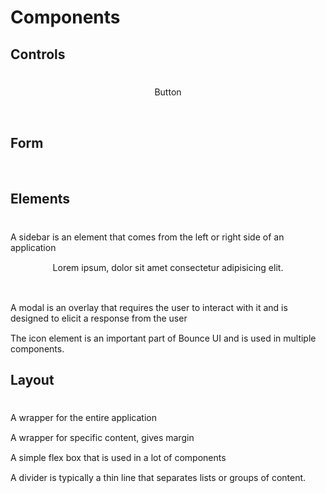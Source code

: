 # Components

## Controls
<br>
<div class="grid-4_sm-1_md-2">
<RouterLink to="/components/Button">
  <b-card class="component_card col">
    <template v-slot:header>
    Button
    </template>
    <div class="component">
      <b-btn color="primary">Button</b-btn>
    </div>
  </b-card>
</RouterLink>
<RouterLink to="/components/Tabs" style="margin-left: 10px;">
  <b-card class="component_card col">
    <template v-slot:header>
    Tabs
    </template>
    <div style="pointer-events:none;margin-top:5px;">
      <b-tab v-model="tabIndex" :tabs="tabs"></b-tab>
      </div>
  </b-card>
</RouterLink>
<br>
</div>

## Form
<br>
<div class="grid-2_sm-1_md-2">
<RouterLink to="/components/Input">
  <b-card class="component_card col">
    <template v-slot:header>
    Input
    </template>
    <div class="component">
      <b-input placeholder="Input"></b-input>
    </div>
  </b-card>
</RouterLink>
<RouterLink to="/components/Textarea" style="margin-left: 10px;">
  <b-card class="component_card col">
    <template v-slot:header>
    Textarea
    </template>
    <div class="component">
      <b-Textarea placeholder="Textarea"></b-Textarea>
    </div>
  </b-card>
</RouterLink>
</div>
 
## Elements
<br>
<div class="grid-2_sm-1_md-2">
<RouterLink to="/components/Sidebar" class="col">
  <b-card class="component_card">
    <template v-slot:header>
    SideBar
    </template>
    <div class="component">
     A sidebar is an element that comes from the left or right side of an application
    </div>
  </b-card>
</RouterLink>
<RouterLink to="/components/Nav" class="col">
  <b-card class="component_card">
    <template v-slot:header>
    Nav
    </template>
     <b-nav style="height:50px;">
          <template v-slot:branding>
            <b-flex style="margin-top: -4px;">
              <img height="30px" class="mr-3" :src="$withBase('/images/logo.png')"  style="height: 15px;margin-right: 12px;"/>
              <h6 style="margin: -7px;">Bounce UI</h6>
            </b-flex>
          </template>
        </b-nav>
  </b-card>
</RouterLink>
<RouterLink to="/components/Card" class="col">
  <b-card class="component_card">
    <template v-slot:header>
    Card
    </template>
     <div class="component">
     <b-card width="250px" style="min-width:100px">
     <div>
      Lorem ipsum, dolor sit amet consectetur adipisicing elit.
     </div>
     </b-card>
     </div>
  </b-card>
</RouterLink>
<RouterLink to="/components/Spinner"  class="col">
<b-card class="component_card">
  <template v-slot:header>
  Spinner
  </template>
  
   <div class="component">
   <br>
    <b-spinner></b-spinner>
   </div>
</b-card>
</RouterLink>
<RouterLink to="/components/Modal"  class="col">
<b-card class="component_card col">
  <template v-slot:header>
  Modal
  </template>
  <div class="component">
   A modal is an overlay that requires the user to interact with it and is designed to elicit a response from the user
  </div>
</b-card>
</RouterLink>
<RouterLink to="/components/Icon"  class="col">
<b-card class="component_card col">
  <template v-slot:header>
  Icon
  </template>
  <div class="component">
   The icon element is an important part of Bounce UI and is used in multiple components.
  </div>
</b-card>
</RouterLink>

</div>

## Layout
<br>
<div class="grid">
<RouterLink to="/components/App"  class="col">
<b-card class="component_card col">
  <template v-slot:header>
  App
  </template>
  <div class="component" style="width:100%">
   A wrapper for the entire application
  </div>
</b-card>
</RouterLink>
<RouterLink to="/components/Container"  class="col">
<b-card class="component_card col">
  <template v-slot:header>
  Container
  </template>
  <div class="component" style="width:100%">
   A wrapper for specific content, gives margin
  </div>
</b-card>
</RouterLink>
<RouterLink to="/components/Flex"  class="col">
<b-card class="component_card col">
  <template v-slot:header>
  Flex Box
  </template>
  <div class="component" style="width:100%">
   A simple flex box that is used in a lot of components
  </div>
</b-card>
</RouterLink>
<RouterLink to="/components/Divider"  class="col">
<b-card class="component_card col">
  <template v-slot:header>
  Divider
  </template>
  <div class="component" style="width:100%">
   A divider is typically a thin line that separates lists or groups of content.
  </div>
</b-card>
</RouterLink>

</div>
 
<script>
import { h, ref } from 'vue'

export default {
 data:()=>{
   return {
     tabs: [
        { name: "Music", value: "music" },
        { name: "Photos", value: "photo"},
        { name: "Videos", value: "videos" },
      ],
      tabIndex:1,
      sidebar:true
   }
 }
}
</script>
<style>
  .component_card .component {
    margin: auto;
    display: block;
    width: max-content;
    margin-top: 5px;
    margin-bottom: 15px;
    pointer-events: none;
    max-width: 100%;
}

.card.component_card {
    cursor: pointer;
    margin: 5px;
    box-shadow: rgba(0, 0, 0, 0.05) 0px 6px 24px 0px, rgba(0, 0, 0, 0.08) 0px 0px 0px 1px;
    background-color:  #fdfdfd !important;
    height: 100%;
    width: 100%;
    overflow-wrap: initial;
}

.dark .card.component_card{
    box-shadow: rgb(84 84 84 / 77%) 0 0 0 1px;
    background-color: var(--c-bg-light) !important;
}

.dark .card.component_card:hover {
    transition:background-color .15s;
    background-color:  #2a2a2f !important;
}
.card.component_card:hover {
    transition:background-color .15s;
    background-color: var(--c-bg-light) !important;
}
*{
    text-decoration: none !important;
}
  </style>